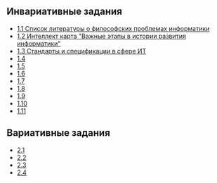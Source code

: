 ## Инвариативные задания
* [1.1 Список литературы о философских проблемах информатики](1.1.docx)
* [1.2 Интеллект карта "Важные этапы в истории развития информатики"](1.2.png)
* [1.3 Стандарты и спецификации в сфере ИТ](1.3.docx)
* [1.4]()
* [1.5]()
* [1.6]()
* [1.7]()
* [1.8]()
* [1.9]()
* [1.10]()
* [1.11]()
## Вариативные задания
* [2.1]()
* [2.2]()
* [2.3]()
* [2.4]()

<!--Егоров Сергей Андреевич ИВТ 1-1-->


